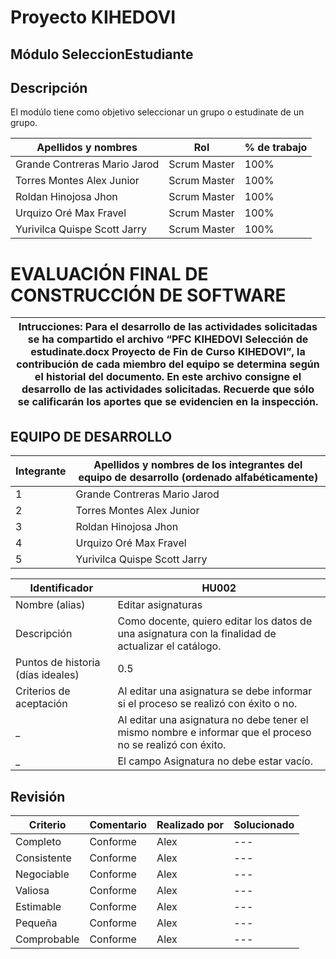 # Proyecto KIHEDOVI
## Módulo SeleccionEstudiante
## Descripción
El modúlo tiene como objetivo seleccionar un grupo o estudinate de un grupo.

Apellidos y nombres | Rol | % de trabajo
------------------- | --- | ------------
Grande Contreras Mario Jarod | Scrum Master |  100%
Torres Montes Alex Junior | Scrum Master | 100%
Roldan Hinojosa Jhon | Scrum Master | 100%
Urquizo Oré Max Fravel | Scrum Master | 100%
Yurivilca Quispe Scott Jarry | Scrum Master | 100%

# EVALUACIÓN FINAL DE CONSTRUCCIÓN DE SOFTWARE
Intrucciones: Para el desarrollo de las actividades solicitadas se ha compartido el archivo “PFC KIHEDOVI Selección de estudinate.docx Proyecto de Fin de Curso KIHEDOVI”, la contribución de cada miembro del equipo se determina según el historial del documento. En este archivo consigne el desarrollo de las actividades solicitadas. Recuerde que sólo se calificarán los aportes que se evidencien en la inspección.|
---------------------------------------------------------------------------------------------------------------------------------------------------------------|
## EQUIPO DE DESARROLLO
Integrante | Apellidos y nombres de los integrantes del equipo de desarrollo (ordenado alfabéticamente)
---------- | ------------------------------------------------------------------------------------------
1 | Grande Contreras Mario Jarod
2 | Torres Montes Alex Junior
3 | Roldan Hinojosa Jhon
4 | Urquizo Oré Max Fravel
5 | Yurivilca Quispe Scott Jarry

Identificador | HU002
------------- | -----
Nombre (alias) | Editar asignaturas
Descripción | Como docente, quiero editar los datos de una asignatura con la finalidad de actualizar el catálogo.
Puntos de historia (días ideales) | 0.5
Criterios de aceptación | Al editar una asignatura se debe informar si el proceso se realizó con éxito o no.
 _ | Al editar una asignatura no debe tener el mismo nombre e informar que el proceso no se realizó con éxito.
 _ | El campo Asignatura no debe estar vacío.
 
## Revisión
Criterio | Comentario | Realizado por | Solucionado
-------- | ---------- | ------------- | -----------
Completo | Conforme |	Alex | ---
Consistente |	Conforme | Alex | ---
Negociable | Conforme |	Alex | ---
Valiosa |	Conforme | Alex | ---
Estimable | Conforme | Alex | ---
Pequeña | Conforme | Alex	| ---
Comprobable | Conforme | Alex	| ---


 
